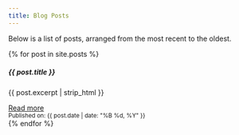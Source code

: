 ```yaml
---
title: Blog Posts
---
```


Below is a list of posts, arranged from the most recent to the oldest.

<div class="row row-cols-1 row-cols-md-3 g-4">
  {% for post in site.posts %}
    <div class="col">
      <div class="card h-100">
        <div class="card-body">
          <h5 class="card-title">{{ post.title }}</h5>
          <p class="card-text">{{ post.excerpt | strip_html }}</p>
          <a href="{{ post.url | relative_url }}" class="btn btn-primary stretched-link">Read more</a>
        </div>
        <div class="card-footer">
          <small class="text-body-secondary">Published on: {{ post.date | date: "%B %d, %Y" }}</small>
        </div>
      </div>
    </div>
  {% endfor %}
</div>
